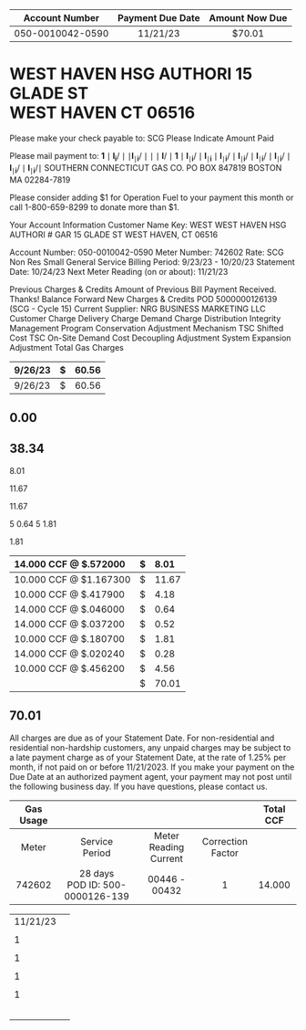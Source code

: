 | Account Number | Payment Due Date | Amount Now Due |
| :--: | :--: | :--: |
| 050-0010042-0590 | 11/21/23 | \$70.01 |

# WEST HAVEN HSG AUTHORI 15 GLADE ST <br> WEST HAVEN CT 06516 

Please make your check payable to:
SCG
Please Indicate Amount Paid

Please mail payment to:
$\mathbf{1} \mid \mathbf{I}_{\mathbf{i}} / \mid \mid \mathbf{I}_{\mid \mathbf{i}} / \mid \mid \mid \mathbf{I} / \mid \mathbf{1} \mid \mathbf{I}_{\mid \mathbf{i}} / \mid \mathbf{I}_{\mid \mathbf{i}} \mid \mathbf{I}_{\mid \mathbf{i}} / \mid \mathbf{I}_{\mid \mathbf{i}} / \mid \mathbf{I}_{\mid \mathbf{i}} / \mid \mathbf{I}_{\mid \mathbf{i}} / \mid \mathbf{I}_{\mid \mathbf{i}} / \mid \mathbf{I}_{\mid \mathbf{i}} / \mid$
SOUTHERN CONNECTICUT GAS CO.
PO BOX 847819
BOSTON MA 02284-7819

Please consider adding $\$ 1$ for Operation Fuel to your payment this month or call 1-800-659-8299 to donate more than \$1.

Your Account Information
Customer Name Key: WEST
WEST HAVEN HSG AUTHORI
\# GAR
15 GLADE ST
WEST HAVEN, CT 06516

Account Number: 050-0010042-0590
Meter Number: 742602
Rate: SCG Non Res Small General Service
Billing Period: 9/23/23 - 10/20/23
Statement Date: 10/24/23
Next Meter Reading (on or about): 11/21/23

Previous Charges \& Credits
Amount of Previous Bill
Payment Received. Thanks!
Balance Forward
New Charges \& Credits
POD 5000000126139 (SCG - Cycle 15)
Current Supplier: NRG BUSINESS MARKETING LLC
Customer Charge
Delivery Charge
Demand Charge
Distribution Integrity Management Program
Conservation Adjustment Mechanism
TSC Shifted Cost
TSC On-Site Demand Cost
Decoupling Adjustment
System Expansion Adjustment
Total Gas Charges

| 9/26/23 | \$ | 60.56 |
| :-- | :-- | :-- |
| 9/26/23 | \$ | 60.56 |

## 0.00

## 38.34

8.01

11.67

11.67

5
0.64
5
1.81

1.81

| 14.000 CCF @ \$.572000 | \$ | 8.01 |
| :-- | :-- | :-- |
| 10.000 CCF @ \$1.167300 | \$ | 11.67 |
| 10.000 CCF @ \$.417900 | \$ | 4.18 |
| 14.000 CCF @ \$.046000 | \$ | 0.64 |
| 14.000 CCF @ \$.037200 | \$ | 0.52 |
| 10.000 CCF @ \$.180700 | \$ | 1.81 |
| 14.000 CCF @ \$.020240 | \$ | 0.28 |
| 10.000 CCF @ \$.456200 | \$ | 4.56 |
|  | \$ | 70.01 |

## 70.01

All charges are due as of your Statement Date. For non-residential and residential non-hardship customers, any unpaid charges may be subject to a late payment charge as of your Statement Date, at the rate of $1.25 \%$ per month, if not paid on or before 11/21/2023. If you make your payment on the Due Date at an authorized payment agent, your payment may not post until the following business day. If you have questions, please contact us.

| Gas Usage |  |  |  | Total CCF |
| :--: | :--: | :--: | :--: | :--: |
| Meter | Service <br> Period | Meter Reading Current | Correction <br> Factor |  |
| 742602 | 28 days <br> POD ID: 500-0000126-139 | 00446 - 00432 | 1 | 14.000 |


|  |  |
| :-- | :-- |
| $11 / 21 / 23$ |  |
|  |  |
| 1 |  |
|  |  |
| 1 |  |
|  |  |
| 1 |  |
|  |  |
| 1 |  |
|  |  |
|  |  |
|  |  |
|  |  |
|  |  |

